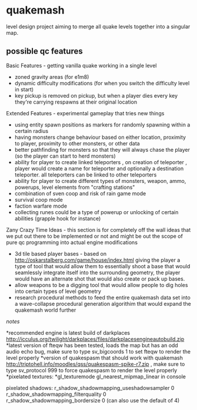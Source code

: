 # quakemash

level design project aiming to merge all quake levels together into a singular map.

## possible qc features

Basic Features - getting vanilla quake working in a single level

* zoned gravity areas (for e1m8)
* dynamic difficulty modifications (for when you switch the difficulty level in start)
* key pickup is removed on pickup, but when a player dies every key they're carrying respawns at their original location

Extended Features - experimental gameplay that tries new things 

* using entity spawn positions as markers for randomly spawning within a certain radius
* having monsters change behaviour based on either location, proximity to player, proximity to other monsters, or other data
* better pathfinding for monsters so that they will always chase the player (so the player can start to herd monsters)
* ability for player to create linked teleporters , on creation of teleporter , player would create a name for teleporter and optionally a destination teleporter. all teleporters can be linked to other teleporters
* ability for player to create different types of monsters, weapon, ammo, powerups, level elements from "crafting stations" 
* combination of sven coop and risk of rain game mode
* survival coop mode 
* faction warfare mode 
* collecting runes could be a type of powerup or unlocking of certain abilities (grapple hook for instance)

Zany Crazy Time Ideas - this section is for completely off the wall ideas that we put out there to be implemented or not and might be out the scope of pure qc programming into actual engine modifications

* 3d tile based player bases - based on http://oskarstalberg.com/game/house/index.html giving the player a type of tool that would allow them to essentially shoot a base that would seamlessly integrate itself into the surrounding geometry, the player would have an alternate shot that would also create or pack up bases. 
* allow weapons to be a digging tool that would allow people to dig holes into certain types of level geometry
* research procedural methods to feed the entire quakemash data set into a wave-collapse procedural generation algorithim that would expand the quakemash world further

*notes*

*recommended engine is latest build of darkplaces http://icculus.org/twilight/darkplaces/files/darkplacesengineautobuild.zip
*latest version of fteqw has been tested, loads the map but has an odd audio echo bug, make sure to type sv_bigcoords 1 to set fteqw to render the level properly
*version of quakespasm that should work with quakemash http://triptohell.info/moodles/qss/quakespasm-spike-r7.zip , make sure to type sv_protocol 999 to force quakespasm to render the level properly
*pixelated textures:
*gl_texturemode gl_nearest_mipmap_linear in console

pixelated shadows:
r_shadow_shadowmapping_useshadowsampler 0
r_shadow_shadowmapping_filterquality 0
r_shadow_shadowmapping_bordersize 0 (can also use the default of 4)
